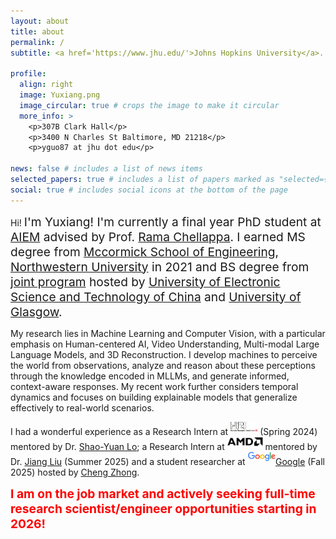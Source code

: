 ```yaml
---
layout: about
title: about
permalink: /
subtitle: <a href='https://www.jhu.edu/'>Johns Hopkins University</a>.

profile:
  align: right
  image: Yuxiang.png
  image_circular: true # crops the image to make it circular
  more_info: >
    <p>307B Clark Hall</p>
    <p>3400 N Charles St Baltimore, MD 21218</p>
    <p>yguo87 at jhu dot edu</p>

news: false # includes a list of news items
selected_papers: true # includes a list of papers marked as "selected={true}"
social: true # includes social icons at the bottom of the page
---
```


Hi! <span style="font-size: 1.2rem;"><span class="font-weight-bold">I'm Yuxiang!</span> I'm currently a final year PhD student at <a href='https://aiem.jhu.edu/'>AIEM</a> advised by Prof. [Rama Chellappa](https://engineering.jhu.edu/faculty/rama-chellappa/).  I earned MS degree from [Mccormick School of Engineering](https://www.mccormick.northwestern.edu/), [Northwestern University](https://www.northwestern.edu/) in 2021 and BS degree from [joint program](https://www.gla.uestc.edu.cn/english/Home.htm) hosted by [University of Electronic Science and Technology of China](https://en.uestc.edu.cn/) and [University of Glasgow](https://www.gla.ac.uk/). 

My research lies in Machine Learning and Computer Vision, with a particular emphasis on Human-centered AI, Video Understanding, Multi-modal Large Language Models, and 3D Reconstruction. I develop machines to perceive the world from observations, analyze and reason about these perceptions through the knowledge encoded in MLLMs, and generate informed, context-aware responses. My recent work further considers temporal dynamics and focuses on building explainable models that generalize effectively to real-world scenarios.

I had a wonderful experience as a Research Intern at <a href="https://usa.honda-ri.com/"><img src="assets/img/HRI.png" alt="HRI" style="height: 15px; margin-bottom: 6px;"/></a> (Spring 2024) mentored by Dr. [Shao-Yuan Lo](https://shaoyuanlo.github.io/); a Research Intern at <a href="https://www.amd.com/en.html"><img src="assets/img/AMD.png" alt="AMD" style="height: 15px; margin-bottom: 6px;"/></a> mentored by Dr. [Jiang Liu](https://joellliu.github.io/) (Summer 2025) and a student researcher at <a href="https://about.google/"><img src="assets/img/Google.png" alt="Google" style="height: 15px; margin-bottom: 6px;"/></a>[Google](https://about.google/) (Fall 2025) hosted by [Cheng Zhong](https://www.linkedin.com/in/cheng-zhong-9413247/).

<span style="font-size: 1.2rem; color: red; font-weight: bold;">I am on the job market and actively seeking full-time research scientist/engineer opportunities starting in 2026!</span>



<!-- Write your biography here. Tell the world about yourself. Link to your favorite [subreddit](http://reddit.com). You can put a picture in, too. The code is already in, just name your picture `prof_pic.jpg` and put it in the `img/` folder.

Put your address / P.O. box / other info right below your picture. You can also disable any of these elements by editing `profile` property of the YAML header of your `_pages/about.md`. Edit `_bibliography/papers.bib` and Jekyll will render your [publications page](/al-folio/publications/) automatically.

Link to your social media connections, too. This theme is set up to use [Font Awesome icons](https://fontawesome.com/) and [Academicons](https://jpswalsh.github.io/academicons/), like the ones below. Add your Facebook, Twitter, LinkedIn, Google Scholar, or just disable all of them. -->

